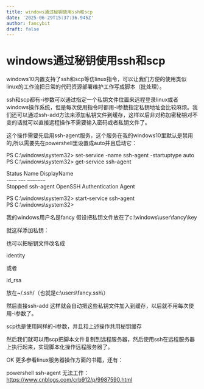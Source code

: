 ```yaml
---
title: windows通过秘钥使用ssh和scp
date: '2025-06-29T15:37:36.945Z'
author: fancybit
draft: false
---
```

<div class="header"><h1 class="single-title animate__animated animate__pulse animate__faster">windows通过秘钥使用ssh和scp</h1></div>

<div class="content" id="content"><p>windows10内置支持了ssh和scp等仿linux指令，可以让我们方便的使用类似linux的工作流把日常的代码资源部署维护工作写成脚本（批处理）。</p><p>ssh和scp都有-i参数可以通过指定一个私钥文件位置来远程登录linux或者windows操作系统，但是每次使用指令时都用-i参数指定私钥地址会比较麻烦。我们还可以通过ssh-add方法来添加私钥文件到缓存，这样以后非对称加密秘钥对不变的话就可以直接远程操作不需要输入密码或者私钥文件了。</p><p>这个操作需要先启用ssh-agent服务，这个服务在我的windows10里默认是禁用的,所以需要先在powershell里设置成auto并且启动它：</p><p>PS C:\windows\system32&gt; set-service -name ssh-agent -startuptype auto<br> PS C:\windows\system32&gt; get-service ssh-agent</p><p>Status Name DisplayName<br> -–-– -–- –-–-–-–<br> Stopped ssh-agent OpenSSH Authentication Agent</p><p>PS C:\windows\system32&gt; start-service ssh-agent<br> PS C:\windows\system32&gt;</p><p>我的windows用户名是fancy 假设把私钥文件放在了c:\windows\user\fancy\key</p><p>就这样添加私钥：</p><!-- raw HTML omitted --><p>也可以把秘钥文件改名成</p><p>identity</p><p>或者</p><p>id_rsa</p><p>放在~/.ssh/（也就是c:\users\fancy.ssh\）</p><p>然后直接ssh-add 这样就会自动把这些私钥文件加入到缓存，以后就不用每次使用-i参数了。</p><p>scp也是使用同样的-i参数，并且和上述操作共用秘钥缓存</p><p>然后我们就可以用scp把脚本文件复制到远程服务器，然后使用ssh在远程服务器上执行起来，实现脚本化操作远程服务器了。</p><p>OK 更多参看linux服务器操作方面的书籍，还有：</p><p>powershell ssh-agent 无法工作：<!-- raw HTML omitted --><a href="https://www.cnblogs.com/crb912/p/9987590.html" target="_blank" rel="external nofollow noopener noreferrer">https://www.cnblogs.com/crb912/p/9987590.html</a><!-- raw HTML omitted --></p><p></p><!-- raw HTML omitted --></div>

